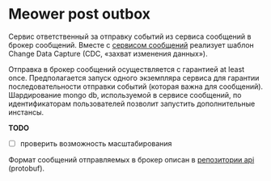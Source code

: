 # Meower post outbox

Сервис ответственный за отправку событий из сервиса сообщений в брокер сообщений. Вместе с [сервисом сообщений](https://github.com/Karzoug/meower-post-service) реализует шаблон Change Data Capture (CDC, «захват изменения данных»). 

Отправка в брокер сообщений осуществляется с гарантией at least once. Предполагается запуск одного экземпляра сервиса для гарантии последовательности отправки событий (которая важна для сообщений). Шардирование mongo db, используемой в сервисе сообщений, по идентификаторам пользователей позволит запустить дополнительные инстансы. 

**TODO**
- [ ] проверить возможность масштабирования


Формат сообщений отправляемых в брокер описан в [репозитории api](https://github.com/Karzoug/meower-api/tree/main/proto/post) (protobuf).